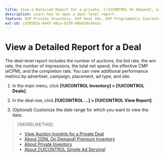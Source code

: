 ```yaml
---
title: View a Detailed Report for a private, [!UICONTROL On Demand], or [!UICONTROL Simple Ad Serving] Deal
description: Learn how to open a deal-level report.
feature: DSP Private Inventory, DSP Deal IDs, DSP Programmatic Guaranteed Deals, DSP On Demand Inventory, DSP Simple Ad Serving
exl-id: cd39582e-0445-48ca-b2f6-90b410ce4a1c
---
```

# View a Detailed Report for a Deal

The deal-level report includes the number of auctions, the bid rate, the win rate, the number of impressions, the total net spend, the effective CMP (eCPM), and the completion rate. You can view additional performance metrics by advertiser, campaign, placement, ad type, and site.

1. In the main menu, click **[!UICONTROL Inventory] > [!UICONTROL Deals]**.

1. In the deal row, click **[!UICONTROL ...] > [!UICONTROL View Report]**.

1. (Optional) Customize the date range for which you want to view the data.
 
>[!MORELIKETHIS]
>
>* [View Auction Insights for a Private Deal](/help/dsp/inventory/private-deal-auction-insights.md)
>* [About [!DNL On Demand] Premium Inventory](on-demand-inventory-about.md)
>* [About Private Inventory](private-inventory-about.md)
>* [About [!UICONTROL Simple Ad Serving]](simple-deal-about.md)
